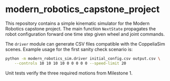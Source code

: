 # modern_robotics_capstone_project

This repository contains a simple kinematic simulator for the Modern Robotics
capstone project.  The main function `NextState` propagates the robot
configuration forward one time step given wheel and joint commands.

The `driver` module can generate CSV files compatible with the CoppeliaSim
scenes.  Example usage for the first sanity check scenario is:

```bash
python -m modern_robotics_sim.driver initial_config.csv output.csv \
    --controls 10 10 10 10 0 0 0 0 0 --speed-limit 20
```

Unit tests verify the three required motions from Milestone&nbsp;1.
